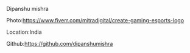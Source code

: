 Dipanshu mishra

Photo:https://www.fiverr.com/mitradigital/create-gaming-esports-logo

Location:India

Github:https://github.com/dipanshumishra
